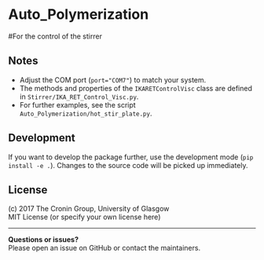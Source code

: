 # Auto_Polymerization




#For the control of the stirrer


## Notes
- Adjust the COM port (`port="COM7"`) to match your system.
- The methods and properties of the `IKARETControlVisc` class are defined in `Stirrer/IKA_RET_Control_Visc.py`.
- For further examples, see the script `Auto_Polymerization/hot_stir_plate.py`.

## Development

If you want to develop the package further, use the development mode (`pip install -e .`). Changes to the source code will be picked up immediately.

## License

(c) 2017 The Cronin Group, University of Glasgow  
MIT License (or specify your own license here)

---

**Questions or issues?**  
Please open an issue on GitHub or contact the maintainers.
